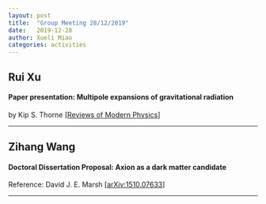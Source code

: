 ```yaml
---
layout: post
title:  "Group Meeting 28/12/2019"
date:   2019-12-28
author: Xueli Miao
categories: activities
---
```




## Rui Xu

#### Paper presentation: Multipole expansions of gravitational radiation

by Kip S. Thorne [[Reviews of Modern Physics](https://journals.aps.org/rmp/abstract/10.1103/RevModPhys.52.299)]

---


## Zihang Wang

#### Doctoral Dissertation Proposal: Axion as a dark matter candidate

Reference: David J. E. Marsh [[arXiv:1510.07633](https://arxiv.org/abs/1510.07633)]

---


